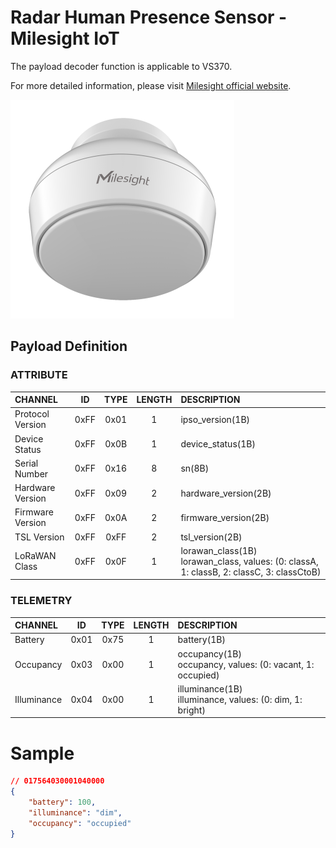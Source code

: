# Radar Human Presence Sensor - Milesight IoT

The payload decoder function is applicable to VS370.

For more detailed information, please visit [Milesight official website](https://www.milesight.com).

![VS370](VS370.png)

## Payload Definition

### ATTRIBUTE

| CHANNEL          |  ID  | TYPE | LENGTH | DESCRIPTION                                                                                   |
| :--------------- | :--: | :--: | :----: | :-------------------------------------------------------------------------------------------- |
| Protocol Version | 0xFF | 0x01 |   1    | ipso_version(1B)                                                                              |
| Device Status    | 0xFF | 0x0B |   1    | device_status(1B)                                                                             |
| Serial Number    | 0xFF | 0x16 |   8    | sn(8B)                                                                                        |
| Hardware Version | 0xFF | 0x09 |   2    | hardware_version(2B)                                                                          |
| Firmware Version | 0xFF | 0x0A |   2    | firmware_version(2B)                                                                          |
| TSL Version      | 0xFF | 0xFF |   2    | tsl_version(2B)                                                                               |
| LoRaWAN Class    | 0xFF | 0x0F |   1    | lorawan_class(1B)<br />lorawan_class, values: (0: classA, 1: classB, 2: classC, 3: classCtoB) |

### TELEMETRY

| CHANNEL     |  ID  | TYPE | LENGTH | DESCRIPTION                                                    |
| :---------- | :--: | :--: | :----: | :------------------------------------------------------------- |
| Battery     | 0x01 | 0x75 |   1    | battery(1B)                                                    |
| Occupancy   | 0x03 | 0x00 |   1    | occupancy(1B)<br />occupancy, values: (0: vacant, 1: occupied) |
| Illuminance | 0x04 | 0x00 |   1    | illuminance(1B)<br />illuminance, values: (0: dim, 1: bright)  |

# Sample

```json
// 017564030001040000
{
    "battery": 100,
    "illuminance": "dim",
    "occupancy": "occupied"
}
```
